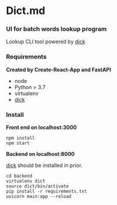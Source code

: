 # Dict.md
### UI for batch words lookup program

Lookup CLI tool powered by [dick](https://github.com/lambdalainen/dick/)

### Requirements

__Created by Create-React-App and FastAPI__

* node
* Python > 3.7
* virtualenv
* [dick](https://github.com/lambdalainen/dick/)

### Install

**Front end on localhost:3000**
```
npm install
npm start
```

**Backend on localhost:8000**

[dick](https://github.com/lambdalainen/dick/) should be installed in prior.

```
cd backend
virtualenv dict
source dict/bin/activate
pip install -r requirements.txt
uvicorn main:app --reload
```

 

